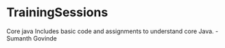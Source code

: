 # TrainingSessions
Core java
Includes basic code and assignments to understand core Java.
-Sumanth Govinde
